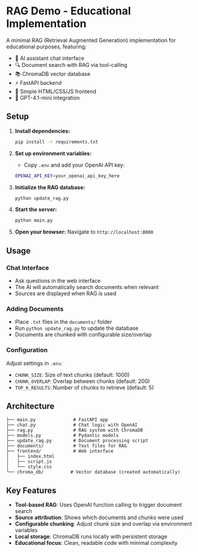 # RAG Demo - Educational Implementation

A minimal RAG (Retrieval Augmented Generation) implementation for educational purposes, featuring:

- 🤖 AI assistant chat interface
- 🔍 Document search with RAG via tool-calling
- 📚 ChromaDB vector database
- ⚡ FastAPI backend
- 🎨 Simple HTML/CSS/JS frontend
- 🔧 GPT-4.1-mini integration

## Setup

1. **Install dependencies:**
   ```bash
   pip install -r requirements.txt
   ```

2. **Set up environment variables:**
   - Copy `.env` and add your OpenAI API key:
   ```bash
   OPENAI_API_KEY=your_openai_api_key_here
   ```

3. **Initialize the RAG database:**
   ```bash
   python update_rag.py
   ```

4. **Start the server:**
   ```bash
   python main.py
   ```

5. **Open your browser:**
   Navigate to `http://localhost:8000`

## Usage

### Chat Interface
- Ask questions in the web interface
- The AI will automatically search documents when relevant
- Sources are displayed when RAG is used

### Adding Documents
- Place `.txt` files in the `documents/` folder
- Run `python update_rag.py` to update the database
- Documents are chunked with configurable size/overlap

### Configuration
Adjust settings in `.env`:
- `CHUNK_SIZE`: Size of text chunks (default: 1000)
- `CHUNK_OVERLAP`: Overlap between chunks (default: 200)
- `TOP_K_RESULTS`: Number of chunks to retrieve (default: 5)

## Architecture

```
├── main.py              # FastAPI app
├── chat.py              # Chat logic with OpenAI
├── rag.py               # RAG system with ChromaDB
├── models.py            # Pydantic models
├── update_rag.py        # Document processing script
├── documents/           # Text files for RAG
├── frontend/            # Web interface
│   ├── index.html
│   ├── script.js
│   └── style.css
└── chroma_db/          # Vector database (created automatically)
```

## Key Features

- **Tool-based RAG**: Uses OpenAI function calling to trigger document search
- **Source attribution**: Shows which documents and chunks were used
- **Configurable chunking**: Adjust chunk size and overlap via environment variables
- **Local storage**: ChromaDB runs locally with persistent storage
- **Educational focus**: Clean, readable code with minimal complexity